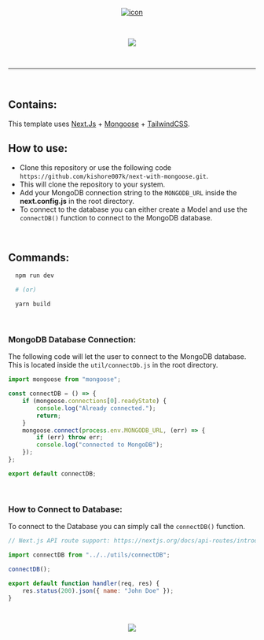 <p align="center">
  <a href="https://github.com/kishore007k">
    <img src="https://user-images.githubusercontent.com/34863222/130753775-7f5c3274-e203-4eb7-b9d8-e57be393c0df.png" alt="icon" />
  </a>
</p>

<br />

<p align="center">
  <img src="https://user-images.githubusercontent.com/34863222/131228195-bbe6aab7-6937-4618-b522-857a07e6ea9f.png" />
</p>

<br />

---

<br />

## Contains:

This template uses [Next.Js]("https://github.com/vercel/next.js") + [Mongoose]("https://mongoosejs.com/") + [TailwindCSS]("https://tailwindcss.com/").

## How to use:

- Clone this repository or use the following code `https://github.com/kishore007k/next-with-mongoose.git`.
- This will clone the repository to your system.
- Add your MongoDB connection string to the `MONGODB_URL` inside the **next.config.js** in the root directory.
- To connect to the database you can either create a Model and use the `connectDB()` function to connect to the MongoDB database.

<br />

## Commands:

```bash
  npm run dev

  # (or)

  yarn build
```

<br />

### MongoDB Database Connection:

The following code will let the user to connect to the MongoDB database. This is located inside the `util/connectDb.js` in the root directory.

```js
import mongoose from "mongoose";

const connectDB = () => {
	if (mongoose.connections[0].readyState) {
		console.log("Already connected.");
		return;
	}
	mongoose.connect(process.env.MONGODB_URL, (err) => {
		if (err) throw err;
		console.log("connected to MongoDB");
	});
};

export default connectDB;
```

<br />

### How to Connect to Database:

To connect to the Database you can simply call the `connectDB()` function.

```js
// Next.js API route support: https://nextjs.org/docs/api-routes/introduction

import connectDB from "../../utils/connectDB";

connectDB();

export default function handler(req, res) {
	res.status(200).json({ name: "John Doe" });
}
```

<br />

<p align="center">
  <a href="https://github.com/kishore007k" target="_blank">
    <img src="https://user-images.githubusercontent.com/34863222/131228260-096334c8-c906-44c8-a4f0-cf3af7d49ac0.png" />
  </a>
</p>
